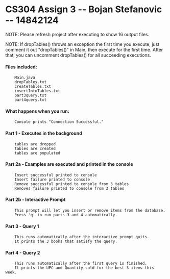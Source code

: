 # CS304 Assign 3 -- Bojan Stefanovic -- 14842124

NOTE: Please refresh project after executing to show 16 output files. 

NOTE: If dropTables() throws an exception the first time you execute, just comment it out "dropTables()" in Main, then execute for the first time. After that, you can uncomment dropTables() for all succeeding executions. 

#### Files included: 
        Main.java
        dropTables.txt
        createTables.txt
        insertIntoTables.txt
        part3query.txt
        part4query.txt
    
#### What happens when you run:
        Console prints "Connection Successful."
    
#### Part 1 - Executes in the background
        tables are dropped
        tables are created
        tables are populated
        
#### Part 2a - Examples are executed and printed in the console
        Insert successful printed to console
        Insert failure printed to console
        Remove successful printed to console from 3 tables
        Removes failure printed to console from 3 tables
        
#### Part 2b - Interactive Prompt
        This prompt will let you insert or remove items from the database. 
        Press 'q' to run parts 3 and 4 automatically.
        
#### Part 3 - Query 1
        This runs automatically after the interactive prompt quits. 
        It prints the 3 books that satisfy the query.

#### Part 4 - Query 2
        This runs automatically after the first query is finished.
        It prints the UPC and Quantity sold for the best 3 items this week.

